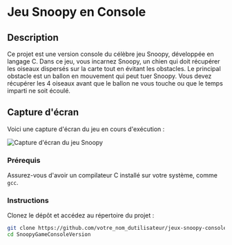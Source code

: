 # Jeu Snoopy en Console

## Description

Ce projet est une version console du célèbre jeu Snoopy, développée en langage C. Dans ce jeu, vous incarnez Snoopy, un chien qui doit récupérer les oiseaux dispersés sur la carte tout en évitant les obstacles. Le principal obstacle est un ballon en mouvement qui peut tuer Snoopy. Vous devez récupérer les 4 oiseaux avant que le ballon ne vous touche ou que le temps imparti ne soit écoulé.

## Capture d'écran

Voici une capture d'écran du jeu en cours d'exécution :

![Capture d'écran du jeu Snoopy](../images/Demo_jeux.png)

### Prérequis

Assurez-vous d'avoir un compilateur C installé sur votre système, comme `gcc`.

### Instructions

Clonez le dépôt et accédez au répertoire du projet :
```bash
git clone https://github.com/votre_nom_dutilisateur/jeux-snoopy-console.git
cd SnoopyGameConsoleVersion
